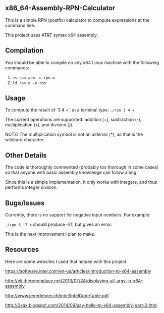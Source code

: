 ## x86_64-Assembly-RPN-Calculator
This is a simple RPN (postfix) calculator to compute expressions at the command line.

This project uses AT&T syntax x64 assembly.

## Compilation
You should be able to compile on any x64 Linux machine with the following commands:

1. `as rpn.asm -o rpn.o`
2. `ld rpn.o -o rpn`

## Usage
To compute the result of '3 4 +', at a terminal type:
`./rpn 3 4 +`

The current operations are supported: addition (+), subtraction (-), multiplication (x), and division (/).

NOTE: The multiplication symbol is not an asterisk (*), as that is the wildcard character.

## Other Details
The code is thoroughly commented (probably too thorough in some cases) so that anyone with basic assembly knowledge can follow along.

Since this is a simple implementation, it only works with integers, and thus performs integer division.

## Bugs/Issues
Currently, there is no support for negative input numbers. For example:

`./rpn 3 -7 x` should produce -21, but gives an error.

This is the next improvement I plan to make.

## Resources
Here are some websites I used that helped with this project.

https://software.intel.com/en-us/articles/introduction-to-x64-assembly

http://eli.thegreenplace.net/2013/07/24/displaying-all-argv-in-x64-assembly

http://www.jegerlehner.ch/intel/IntelCodeTable.pdf

http://0xax.blogspot.com/2014/09/say-hello-to-x64-assembly-part-3.html
